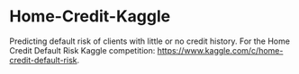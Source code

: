 # Home-Credit-Kaggle
Predicting default risk of clients with little or no credit history. For the Home Credit Default Risk Kaggle competition: https://www.kaggle.com/c/home-credit-default-risk.
